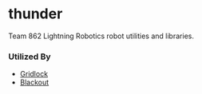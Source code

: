 # thunder
Team 862 Lightning Robotics robot utilities and libraries.

### Utilized By
- [Gridlock](https://github.com/frc-862/gridlock)
- [Blackout](https://github.com/frc-862/blackout)

